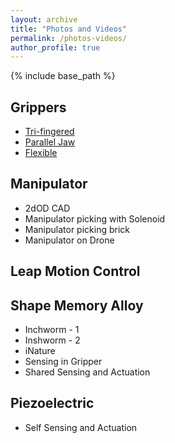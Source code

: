 ```yaml
---
layout: archive
title: "Photos and Videos"
permalink: /photos-videos/
author_profile: true
---
```


{% include base_path %}

## Grippers
- [Tri-fingered](grippers/tri-fingered/)
- [Parallel Jaw](grippers/parallel-jaw/)
- [Flexible](grippers/flexible/)

## Manipulator
- 2dOD CAD
- Manipulator picking with Solenoid
- Manipulator picking brick
- Manipulator on Drone

## Leap Motion Control

## Shape Memory Alloy
- Inchworm - 1
- Inshworm - 2
- iNature
- Sensing in Gripper
- Shared Sensing and Actuation

## Piezoelectric
- Self Sensing and Actuation



